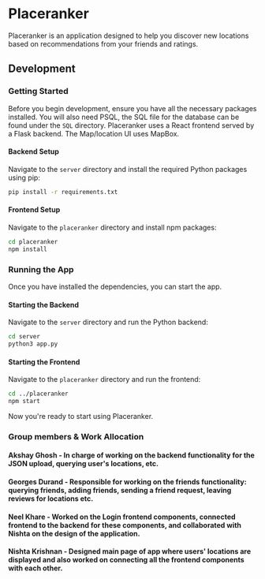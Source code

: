 # Placeranker

Placeranker is an application designed to help you discover new locations based on recommendations from your friends and ratings.

## Development

### Getting Started

Before you begin development, ensure you have all the necessary packages installed. You will also need PSQL, the SQL file for the database can be found under the `SQL` directory. Placeranker uses a React frontend served by a Flask backend. The Map/location UI uses MapBox.

#### Backend Setup

Navigate to the `server` directory and install the required Python packages using pip:

```bash
pip install -r requirements.txt
```

#### Frontend Setup

Navigate to the `placeranker` directory and install npm packages:

```bash
cd placeranker
npm install
```

### Running the App

Once you have installed the dependencies, you can start the app.

#### Starting the Backend

Navigate to the `server` directory and run the Python backend:

```bash
cd server
python3 app.py
```

#### Starting the Frontend

Navigate to the `placeranker` directory and run the frontend:

```bash
cd ../placeranker
npm start
```

Now you're ready to start using Placeranker.

### Group members & Work Allocation
#### Akshay Ghosh - In charge of working on the backend functionality for the JSON upload, querying user's locations, etc. 
#### Georges Durand - Responsible for working on the friends functionality: querying friends, adding friends, sending a friend request, leaving reviews for locations etc.
#### Neel Khare - Worked on the Login frontend components, connected frontend to the backend for these components, and collaborated with Nishta on the design of the application.
#### Nishta Krishnan - Designed main page of app where users' locations are displayed and also worked on connecting all the frontend components with each other.

